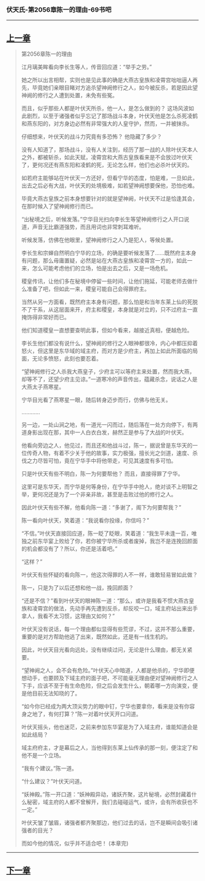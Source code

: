 ### 伏天氏-第2056章陈一的理由-69书吧

--------
[上一章](./77343fb2168749c0c2b05d1875bf5085.md)
--------


>
>
>
>第2056章陈一的理由
>
>江月璃美眸看向李长生等人，传音回应道：“举手之劳。”
>
>她之所以出言相帮，实则也是见此事的确是大燕古皇族和凌霄宫咄咄逼人再先，毕竟她们亲眼目睹对方追杀望神阙修行之人，如今被反杀，若是因此望神阙的修行之人遭到处置，未免有些冤。
>
>而且，似乎那些人都是叶伏天所杀，他一人，是怎么做到的？
>这场风波如此剧烈，以至于诸强者似乎忘记了那场战斗本身，叶伏天他是怎么杀死凌鹤和燕东阳的，对方身边必然有非常强大的人皇守护，然而，一并被抹杀。
>
>仔细想来，叶伏天的战斗力究竟有多恐怖？
>他隐藏了多少？
>
>没有人知道了，那场战斗，没有人关注到，经历了那一战的人除叶伏天本人之外，都被斩杀，如此天赋，凌霄宫和大燕古皇族看来是不会放过叶伏天了，更何况还有燕东阳和凌鹤的死，无论怎么样，他们也必杀叶伏天的。
>
>如若府主能够站在叶伏天一方还好，但看宁华的态度，怕是难，一旦如此，出去之后必有大战，叶伏天的处境极难，如若望神阙想要保他，恐怕也难。
>
>毕竟大燕古皇族之前本身想要针对的就是望神阙，叶伏天不过是恰逢其会，在那时候入了望神阙修行而已。
>
>“出秘境之后，听候发落。”宁华目光扫向李长生等望神阙修行之人开口说道，声音无比霸道强势，而且用词也非常刺耳难听。
>
>听候发落，仿佛在他眼里，望神阙修行之人乃是犯人，等候处置。
>
>李长生和宗蝉自然明白宁华的立场，的确是要听候发落了……既然府主本身有问题，那么毋庸置疑，必然是站在大燕古皇族和凌霄宫一方的，如此一来，怎么可能考虑他们的立场，怕是出去之后，又是一场危机。
>
>稷皇传讯，让他们多在秘境中停留一些时间，让他们拖延，可能老师去做什么准备了吧，但如此一来，稷皇可能自己会得罪府主。
>
>当然从另一方面看，既然府主本身有问题，那么怕是和当年东莱上仙的死脱不了干系，从这层面来开，府主和稷皇，本身就是对立的，只不过府主一直掩饰得非常好而已。
>
>他们知道稷皇一直想要查明此事，但如今看来，越接近真相，便越危险。
>
>李长生他们都没有说什么，望神阙的修行之人眼神都很冷，内心中都压抑着怒火，但这里是东华域的域主府，而对方是少府主，再加上如此所面临的局面，无论多愤怒，此刻也要忍着。
>
>“望神阙修行之人杀我大燕皇子，少府主可以等府主来处置，然而我大燕，却等不了，还望少府主见谅。”一道寒冷的声音传出，蕴藏杀念，说话之人是大燕太子燕寒星。
>
>宁华目光看了燕寒星一眼，随后转身迈步而行，仿佛与他无关。
>
>…………
>
>另一边，一处山涧之地，有一道光一闪而过，随后落在一处方向停下，有两道身影出现在那，其中一人白衣白发，赫然正是参与了大战的叶伏天。
>
>他看向旁边之人，他见过，而且还和他战斗过，陈一，据说曾是东华天的一位传奇人物，有着不少关于他的故事，实力极强，擅长光之剑道，速度、杀伐之力尽皆可怕，竟在宁华手中将他带走，可见其速度有多可怕。
>
>只是叶伏天有些不明白，陈一为何要帮他？
>而且，直接得罪了宁华。
>
>这里可是东华天，而宁华是何等身份，在宁华手中抢人，绝对谈不上明智之举，更何况还是为了一个非亲非故，甚至是击败过他的修行之人。
>
>因此叶伏天有些不解，他看向陈一道：“多谢了，阁下为何要帮我？”
>
>陈一看向叶伏天，笑着道：“我说看你投缘，你信吗？”
>
>“不信。”叶伏天直接回应道，陈一眨了眨眼，笑着道：“我生平未逢一百，唯独之前东华宴上败给了你，若你被宁华所杀或者废掉，我岂不是连挽回颜面的机会都没有了？所以，你还是活着吧。”
>
>“这样？”
>
>叶伏天有些怀疑的看向陈一，他这次得罪的人不一样，谁敢轻易冒如此做？
>
>陈一，只是为了以后还想和他一战，挽回颜面？
>
>“还是不信？”看到叶伏天的眼神陈一道：“那么，或许是我看不惯大燕古皇族和凌霄宫的做法，先动手再先遭到反杀，却反咬一口，域主府站出来出手拿人，我看不太习惯，这理由又如何？”
>
>叶伏天没有说话，每一个理由都似显得有些荒谬，不过，这并不那么重要，重要的是对方帮助他逃了出来，既然如此，还是有一线生机的。
>
>因此，叶伏天目光看向远处，没有继续过问，无论是什么理由，都无关紧要。
>
>“望神阙之人，会不会有危险。”叶伏天心中暗道，人都是他杀的，宁华即便想动手，也要顾及下域主府的面子吧，不可能毫无理由便对望神阙修行之人下手，应该不至于有生命危险，但之后会发生什么，朝着哪一方向演变，便是他目前无法知晓的了。
>
>“如今你已经成为两大顶尖势力的眼中钉，宁华也要拿你，看来是没有你容身之地了，有何打算？”陈一对着叶伏天开口问道。
>
>叶伏天摇头，他也迷茫，之前来参加东华宴是为了入域主府，谁能知道会是如此结局？
>
>域主府府主，才是幕后之人，当他得到东莱上仙传承的那一刻，便注定了和他不是一个立场。
>
>“我有个建议。”陈一道。
>
>“什么建议？”叶伏天问道。
>
>“妖神殿。”陈一开口道：“妖神殿异动，诸妖齐聚，这片秘境，必然封藏着什么秘密，域主府的人都不曾解开，我们去碰碰运气，或许，会有所收获也不一定。”
>
>叶伏天皱了皱眉，诸强者都齐聚那边，他们过去的话，岂不是瞬间会吸引诸强者的目光？
>
>而如今他的情况，似乎并不适合吧！
>(本章完)
>
>

--------
[下一章](./02ef0c15ebb2227db15d69b7796ede30.md)
--------

